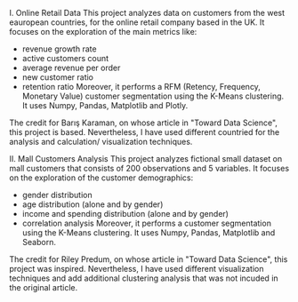 I. Online Retail Data
This project analyzes data on customers from the west eauropean countries, for the online retail company based in the UK. It focuses on the exploration of the main metrics like:
- revenue growth rate
- active customers count
- average revenue per order
- new customer ratio
- retention ratio
Moreover, it performs a RFM (Retency, Frequency, Monetary Value) customer segmentation using the K-Means clustering.
It uses Numpy, Pandas, Matplotlib and Plotly.

The credit for Barış Karaman, on whose article in "Toward Data Science", this project is based. 
Nevertheless, I have used different countried for the analysis and calculation/ visualization techniques.

II. Mall Customers Analysis
This project analyzes fictional small dataset on mall customers that consists of 200 observations and 5 variables. It focuses on the exploration of the customer demographics:
- gender distribution
- age distribution (alone and by gender)
- income and spending distribution (alone and by gender)
- correlation analysis
Moreover, it performs a customer segmentation using the K-Means clustering.
It uses Numpy, Pandas, Matplotlib and Seaborn.

The credit for Riley Predum, on whose article in "Toward Data Science", this project was inspired. 
Nevertheless, I have used different visualization techniques and add additional clustering analysis that was not incuded in the original article.
